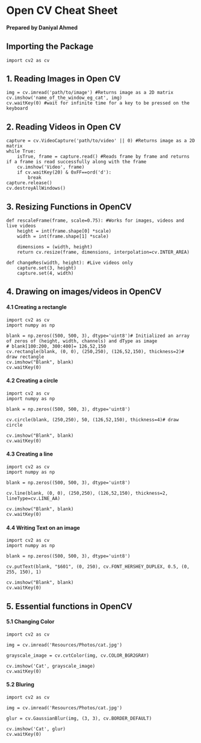 # Open CV Cheat Sheet
#### Prepared by Daniyal Ahmed

## **Importing the Package**
```
import cv2 as cv
```
## **1. Reading Images in Open CV**
```
img = cv.imread('path/to/image') #Returns image as a 2D matrix
cv.imshow('name_of_the_window_eg_cat', img)
cv.waitKey(0) #wait for infinite time for a key to be pressed on the keyboard
```
## **2. Reading Videos in Open CV**
```
capture = cv.VideoCapture('path/to/video' || 0) #Returns image as a 2D matrix
while True:
    isTrue, frame = capture.read() #Reads frame by frame and returns if a frame is read successfully along with the frame
    cv.imshow('Video', frame)
    if cv.waitKey(20) & 0xFF==ord('d'):
        break
capture.release()
cv.destroyAllWindows()
```

## **3. Resizing Functions in OpenCV**
```
def rescaleFrame(frame, scale=0.75): #Works for images, videos and live videos
    height = int(frame.shape[0] *scale)
    width = int(frame.shape[1] *scale)

    dimensions = (width, height)
    return cv.resize(frame, dimensions, interpolation=cv.INTER_AREA)

def changeRes(width, height): #Live videos only
    capture.set(3, height)
    capture.set(4, width)
```
## **4. Drawing on images/videos in OpenCV**
#### 4.1 Creating a rectangle
```
import cv2 as cv
import numpy as np

blank = np.zeros((500, 500, 3), dtype='uint8')# Initialized an array of zeros of (height, width, channels) and dType as image 
# blank[100:200, 300:400]= 126,52,150
cv.rectangle(blank, (0, 0), (250,250), (126,52,150), thickness=2)# draw rectangle
cv.imshow("Blank", blank)
cv.waitKey(0)
```
#### 4.2 Creating a circle
```
import cv2 as cv
import numpy as np

blank = np.zeros((500, 500, 3), dtype='uint8')

cv.circle(blank, (250,250), 50, (126,52,150), thickness=4)# draw circle

cv.imshow("Blank", blank)
cv.waitKey(0)
```
#### 4.3 Creating a line
```
import cv2 as cv
import numpy as np

blank = np.zeros((500, 500, 3), dtype='uint8')

cv.line(blank, (0, 0), (250,250), (126,52,150), thickness=2, lineType=cv.LINE_AA)

cv.imshow("Blank", blank)
cv.waitKey(0)
```
#### 4.4 Writing Text on an image
```
import cv2 as cv
import numpy as np

blank = np.zeros((500, 500, 3), dtype='uint8')

cv.putText(blank, "$601", (0, 250), cv.FONT_HERSHEY_DUPLEX, 0.5, (0, 255, 150), 1)

cv.imshow("Blank", blank)
cv.waitKey(0)
```
## **5. Essential functions in OpenCV**
#### 5.1 Changing Color
```
import cv2 as cv

img = cv.imread('Resources/Photos/cat.jpg')

grayscale_image = cv.cvtColor(img, cv.COLOR_BGR2GRAY)

cv.imshow('Cat', grayscale_image)
cv.waitKey(0)
```
#### 5.2 Bluring
```
import cv2 as cv

img = cv.imread('Resources/Photos/cat.jpg')

glur = cv.GaussianBlur(img, (3, 3), cv.BORDER_DEFAULT)

cv.imshow('Cat', glur)
cv.waitKey(0)
```
